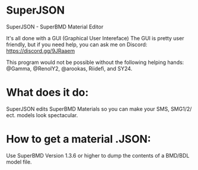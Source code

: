 # SuperJSON
SuperJSON - SuperBMD Material Editor

It's all done with a GUI (Graphical User Intereface)
The GUI is pretty user friendly, but if you need help, you can ask me on Discord: https://discord.gg/9JRaaem

This program would not be possible without the following helping hands: @Gamma, @RenolY2, @arookas, Riidefi, and SY24.

# What does it do:
SuperJSON edits SuperBMD Materials so you can make your SMS, SMG1/2/ ect. models look spectacular.

# How to get a material .JSON:
Use SuperBMD Version 1.3.6 or higher to dump the contents of a BMD/BDL model file.
